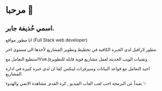 # مرحبا 👋

## اسمي حُذيفة جابر.

انا مطور مواقع (Full Stack web developer)

مطور لارافيل لدي الخبرة الكافية في تخطيط وتطوير المشاريع لأخذها الى مستوى اخر.

استطيع التعامل معVue.jsوتقنيات الويب الحديثه لعمل مشاريع قوية قابله للتطوير .

اجيد التعامل مع قواعد البيانات وسيرفرات لينكس كما ان لدي خبرة كبيرة في ادارة المشاريع.

بعيداً عن البرمجة احب لعب العاب الفيديو , كرة القدم, مشاهدة الانمي والهدوء ✨
